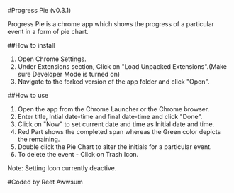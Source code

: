 #Progress Pie (v0.3.1)

Progress Pie is a chrome app which shows the progress of a particular event in a form of pie chart.

##How to install
1) Open Chrome Settings.
2) Under Extensions section, Click on "Load Unpacked Extensions".(Make sure Developer Mode is turned on)
3) Navigate to the forked version of the app folder and click "Open".

##How to use
1) Open the app from the Chrome Launcher or the Chrome browser.
2) Enter title, Intial date-time and final date-time and click "Done".
3) Click on "Now" to set current date and time as Initial date and time.
3) Red Part shows the completed span whereas the Green color depicts the remaining.
4) Double click the Pie Chart to alter the initials for a particular event.
5) To delete the event - Click on Trash Icon.

Note: Setting Icon currently deactive.

#Coded by Reet Awwsum
